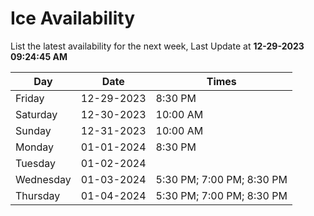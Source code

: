 # Ice Availability

List the latest availability for the next week, Last Update at **12-29-2023 09:24:45 AM**

| Day         | Date        | Times       |
| ----------- | ----------- | ----------- |
|Friday|12-29-2023|8:30 PM|
|Saturday|12-30-2023|10:00 AM|
|Sunday|12-31-2023|10:00 AM|
|Monday|01-01-2024|8:30 PM|
|Tuesday|01-02-2024||
|Wednesday|01-03-2024|5:30 PM; 7:00 PM; 8:30 PM|
|Thursday|01-04-2024|5:30 PM; 7:00 PM; 8:30 PM|
